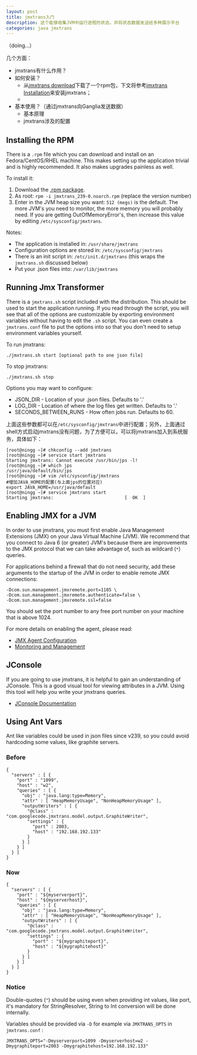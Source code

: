 ```yaml
---
layout: post
title: jmxtrans入门
description: 这个能够收集JVM中运行进程的状态，并将状态数据发送给多种展示平台
categories: java jmxtrans
---
```


（doing...）

几个方面：

* jmxtrans有什么作用？
* 如何安装？
	* 从[jmxtrans download][jmxtrans download]下载了一个rpm包，下文将参考[jmxtrans Installation][jmxtrans Installation]来安装jmxtrans；
	* 
* 基本使用？（通过jmxtrans向Ganglia发送数据）
	* 基本原理
	* jmxtrans涉及的配置



## Installing the RPM

There is a `.rpm` file which you can download and install on an Fedora/CentOS/RHEL machine. This makes setting up the application trivial and is highly recommended. It also makes upgrades painless as well.

To install it:

1. Download the [.rpm package][jmxtrans download].
1. As root: `rpm -i jmxtrans_239-0.noarch.rpm` (replace the version number)
1. Enter in the JVM heap size you want: `512 (megs)` is the default. The more JVM's you need to monitor, the more memory you will probably need. If you are getting OutOfMemoryError's, then increase this value by editing `/etc/sysconfig/jmxtrans`.


Notes:

* The application is installed in: `/usr/share/jmxtrans`
* Configuration options are stored in: `/etc/sysconfig/jmxtrans`
* There is an init script in: `/etc/init.d/jmxtrans` (this wraps the `jmxtrans.sh` discussed below)
* Put your .json files into: `/var/lib/jmxtrans`


## Running Jmx Transformer

There is a `jmxtrans.sh` script included with the distribution. This should be used to start the application running. If you read through the script, you will see that all of the options are customizable by exporting environment variables without having to edit the `.sh` script. You can even create a `jmxtrans.conf` file to put the options into so that you don't need to setup environment variables yourself.

To run jmxtrans:

	./jmxtrans.sh start [optional path to one json file]

To stop jmxtrans:

	./jmxtrans.sh stop

Options you may want to configure:

* JSON_DIR - Location of your .json files. Defaults to '.'
* LOG_DIR - Location of where the log files get written. Defaults to '.'
* SECONDS_BETWEEN_RUNS - How often jobs run. Defaults to 60.

上面这些参数都可以在`/etc/sysconfig/jmxtrans`中进行配置；另外，上面通过shell方式启动jmxtrans没有问题，为了方便可以，可以将jmxtrans加入到系统服务，具体如下：

	[root@ningg ~]# chkconfig --add jmxtrans
	[root@ningg ~]# service start jmxtrans
	Starting jmxtrans: Cannot execute /usr/bin/jps -l!
	[root@ningg ~]# which jps
	/usr/java/default/bin/jps
	[root@ningg ~]# vim /etc/sysconfig/jmxtrans
	#增加JAVA_HOME的配置(与上面jps的位置对应)
	export JAVA_HOME=/usr/java/default
	[root@ningg ~]# service jmxtrans start
	Starting jmxtrans:                           [  OK  ]



## Enabling JMX for a JVM

In order to use jmxtrans, you must first enable Java Management Extensions (JMX) on your Java Virtual Machine (JVM). We recommend that you connect to Java 6 (or greater) JVM's because there are improvements to the JMX protocol that we can take advantage of, such as wildcard (`*`) queries.

For applications behind a firewall that do not need security, add these arguments to the startup of the JVM in order to enable remote JMX connections:

	-Dcom.sun.management.jmxremote.port=1105 \
	-Dcom.sun.management.jmxremote.authenticate=false \
	-Dcom.sun.management.jmxremote.ssl=false

You should set the port number to any free port number on your machine that is above 1024.

For more details on enabling the agent, please read:

* [JMX Agent Configuration][JMX Agent Configuration]
* [Monitoring and Management][Monitoring and Management]


## JConsole

If you are going to use jmxtrans, it is helpful to gain an understanding of JConsole. This is a good visual tool for viewing attributes in a JVM. Using this tool will help you write your jmxtrans queries.

* [JConsole Documentation][JConsole Documentation]

## Using Ant Vars

Ant like variables could be used in json files since v239, so you could avoid hardcoding some values, like graphite servers.

### Before

	{
	  "servers" : [ {
	    "port" : "1099",
	    "host" : "w2",
	    "queries" : [ {
	      "obj" : "java.lang:type=Memory",
	      "attr" : [ "HeapMemoryUsage", "NonHeapMemoryUsage" ],
	      "outputWriters" : [ {
	        "@class" : "com.googlecode.jmxtrans.model.output.GraphiteWriter",
	        "settings" : {
	          "port" : 2003,
	          "host" : "192.168.192.133"
	        }
	      } ]
	    } ]
	  } ]
	}

### Now

	{
	  "servers" : [ {
	    "port" : "${myserverport}",
	    "host" : "${myserverhost}",
	    "queries" : [ {
	      "obj" : "java.lang:type=Memory",
	      "attr" : [ "HeapMemoryUsage", "NonHeapMemoryUsage" ],
	      "outputWriters" : [ {
	        "@class" : "com.googlecode.jmxtrans.model.output.GraphiteWriter",
	        "settings" : {
	          "port" : "${mygraphiteport}",
	          "host" : "${mygraphitehost}"
	        }
	      } ]
	    } ]
	  } ]
	}

### Notice

Double-quotes (`"`) should be using even when providing int values, like port, it's mandatory for StringResolver, String to Int conversion will be done internally.

Variables should be provided via `-D` for example via `JMXTRANS_OPTS` in `jmxtrans.conf` :

	JMXTRANS_OPTS="-Dmyserverport=1099 -Dmyserverhost=w2 -Dmygraphiteport=2003 -Dmygraphitehost=192.168.192.133"












[NingG]:    						http://ningg.github.com  "NingG"
[www.jmxtrans.org]:					http://www.jmxtrans.org/
[jmxtrans(github)]:					https://github.com/jmxtrans/jmxtrans

[jmxtrans Installation]:			https://github.com/jmxtrans/jmxtrans/wiki/Installation
[jmxtrans download]:				https://github.com/jmxtrans/jmxtrans/downloads
[JMX Agent Configuration]:			http://download.oracle.com/javase/6/docs/technotes/guides/management/agent.html
[Monitoring and Management]:		http://download.oracle.com/javase/6/docs/technotes/guides/management/
[JConsole Documentation]:			http://download.oracle.com/javase/6/docs/technotes/guides/management/jconsole.html




